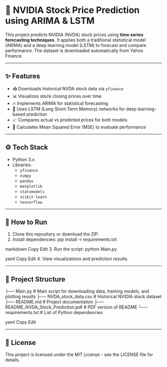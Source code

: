 # 📘 NVIDIA Stock Price Prediction using ARIMA & LSTM

This project predicts NVIDIA (NVDA) stock prices using **time series forecasting techniques**. It applies both a traditional statistical model (ARIMA) and a deep learning model (LSTM) to forecast and compare performance. The dataset is downloaded automatically from Yahoo Finance.

---

## ✨ Features
- 📥 Downloads historical NVDA stock data via `yfinance`
- 📊 Visualizes stock closing prices over time
- 🔥 Implements ARIMA for statistical forecasting
- 🤖 Uses LSTM (Long Short-Term Memory) networks for deep learning-based prediction
- 📈 Compares actual vs predicted prices for both models
- 🧮 Calculates Mean Squared Error (MSE) to evaluate performance

---

## ⚙️ Tech Stack
- Python 3.x
- Libraries: 
  - `yfinance`
  - `numpy`
  - `pandas`
  - `matplotlib`
  - `statsmodels`
  - `scikit-learn`
  - `tensorflow`

---

## 🚀 How to Run
1. Clone this repository or download the ZIP.
2. Install dependencies:
pip install -r requirements.txt

markdown
Copy
Edit
3. Run the script:
python Main.py

yaml
Copy
Edit
4. View visualizations and prediction results.

---

## 📂 Project Structure
├── Main.py # Main script for downloading data, training models, and plotting results
├── NVDA_stock_data.csv # Historical NVIDIA stock dataset
├── README.md # Project documentation
├── README_NVDA_Stock_Prediction.pdf # PDF version of README
└── requirements.txt # List of Python dependencies

yaml
Copy
Edit

---

## 📜 License
This project is licensed under the MIT License - see the LICENSE file for details.
